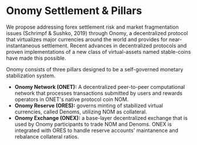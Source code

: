 # Onomy Settlement & Pillars

We propose addressing forex settlement risk and market fragmentation issues \(Schrimpf & Sushko, 2019\) through Onomy, a decentralized protocol that virtualizes major currencies around the world and provides for near-instantaneous settlement. Recent advances in decentralized protocols and proven implementations of a new class of virtual-assets named stable-coins have made this possible.

Onomy consists of three pillars designed to be a self-governed monetary stabilization system.

* **Onomy Network \(ONET\):** A decentralized peer-to-peer computational network that processes transactions submitted by users and rewards operators in ONET's native protocol coin NOM.  
* **Onomy Reserve \(ORES\):** governs minting of stabilized virtual currencies, called Denoms, utilizing NOM as collateral.
* **Onomy Exchange \(ONEX\):** a base-layer decentralized exchange that is used by Onomy participants to trade NOM and Denoms. ONEX is integrated with ORES to handle reserve accounts' maintanence and rebalance collateral ratios.

